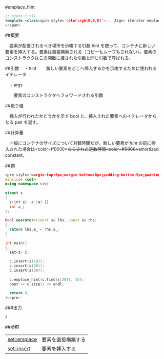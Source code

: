 #emplace_hint
```cpp
// since C++11
template <class<span style='color:rgb(0,0,0)'>... Args> iterator emplace_hint(const_iterator hint, Args&&... args);
</span>
```

##概要

　要素が配置されるべき場所を示唆する引数 hint を使って、コンテナに新しい要素を挿入する。要素は直接構築される（コピーもムーブもされない）。要素のコンストラクタはこの関数に渡された引数と同じ引数で呼ばれる。


##引数
　・hint
　　新しい要素をどこへ挿入するかを示唆するために使われるイテレータ

　・args

　　要素のコンストラクタへフォワードされる引数


##戻り値

　挿入が行われたかどうかを示す bool と、挿入された要素へのイテレータからなる pair を返す。


##計算量

　一般にコンテナのサイズについて対数時間だが、新しい要素が <i>hint</i> の前に挿入された場合は<color=ff0000><del></color>ならされた定数時間<color=ff0000></del></color>amortized constant。


##例

```cpp
<pre style='margin-top:0px;margin-bottom:0px;padding-bottom:5px;padding-top:3px;padding-left:10px;background-color:rgb(240,240,240)'>#include <iostream>
#include <set>
using namespace std;
 
struct s
{
  s(int a): a_(a) {}
  int a_;
};
 
bool operator<(const s& lhs, const s& rhs)
{
  return lhs.a_ < rhs.a_;
}
 
int main()
{
  set<s> c;
 
  c.insert(s(10));
  c.insert(s(20));
  c.insert(s(30));
 
  c.emplace_hint(c.find(s(20)), 15);
  cout << c.size() << endl;
  
  return 0;
}</pre>
```

###出力

```cpp
4
```

##参照

| | |
|-----------------------------------------------------------------------------------------|-----------------------------|
|[ set::emplace](/reference/set/emplace.md) | 要素を直接構築する |
| [set::insert](/reference/set/insert.md) | 要素を挿入する |


